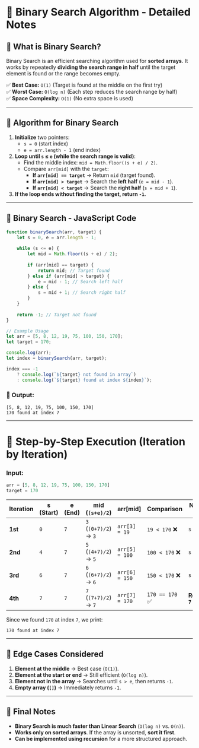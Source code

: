 # **🔹 Binary Search Algorithm - Detailed Notes**  

## **📌 What is Binary Search?**  
Binary Search is an efficient searching algorithm used for **sorted arrays**. It works by repeatedly **dividing the search range in half** until the target element is found or the range becomes empty.

✅ **Best Case:** `O(1)` (Target is found at the middle on the first try)  
✅ **Worst Case:** `O(log n)` (Each step reduces the search range by half)  
✅ **Space Complexity:** `O(1)` (No extra space is used)  

---

## **🔹 Algorithm for Binary Search**
1. **Initialize** two pointers:
   - `s = 0` (start index)
   - `e = arr.length - 1` (end index)
2. **Loop until `s` ≤ `e` (while the search range is valid)**:
   - Find the middle index: `mid = Math.floor((s + e) / 2)`.
   - Compare `arr[mid]` with the `target`:
     - **If `arr[mid] == target`** → Return `mid` (target found).
     - **If `arr[mid] > target`** → Search the **left half** (`e = mid - 1`).
     - **If `arr[mid] < target`** → Search the **right half** (`s = mid + 1`).
3. **If the loop ends without finding the target, return `-1`.**  

---

## **🔹 Binary Search - JavaScript Code**
```js
function binarySearch(arr, target) {
    let s = 0, e = arr.length - 1;
    
    while (s <= e) {
        let mid = Math.floor((s + e) / 2);
        
        if (arr[mid] == target) {
            return mid; // Target found
        } else if (arr[mid] > target) {
            e = mid - 1; // Search left half
        } else {
            s = mid + 1; // Search right half
        }
    }
    
    return -1; // Target not found
}

// Example Usage
let arr = [5, 8, 12, 19, 75, 100, 150, 170];
let target = 170;

console.log(arr);
let index = binarySearch(arr, target);

index === -1 
    ? console.log(`${target} not found in array`) 
    : console.log(`${target} found at index ${index}`);
```

### **🔹 Output:**
```
[5, 8, 12, 19, 75, 100, 150, 170]
170 found at index 7
```

---

# **🔹 Step-by-Step Execution (Iteration by Iteration)**
### **Input:**  
```js
arr = [5, 8, 12, 19, 75, 100, 150, 170]
target = 170
```

| **Iteration** | **s (Start)** | **e (End)** | **mid** (`(s+e)/2`) | **arr[mid]** | **Comparison** | **New `s` or `e`** |
|-------------|-------------|-------------|-------------|-------------|----------------|-------------|
| **1st** | `0` | `7` | `3` (`(0+7)/2`) → `3` | `arr[3] = 19` | `19 < 170` ❌ | `s = 4` |
| **2nd** | `4` | `7` | `5` (`(4+7)/2`) → `5` | `arr[5] = 100` | `100 < 170` ❌ | `s = 6` |
| **3rd** | `6` | `7` | `6` (`(6+7)/2`) → `6` | `arr[6] = 150` | `150 < 170` ❌ | `s = 7` |
| **4th** | `7` | `7` | `7` (`(7+7)/2`) → `7` | `arr[7] = 170` | `170 == 170` ✅ | **Return `7`** |

Since we found `170` at index `7`, we print:
```
170 found at index 7
```

---

## **🔹 Edge Cases Considered**
1. **Element at the middle** → Best case (`O(1)`).  
2. **Element at the start or end** → Still efficient (`O(log n)`).  
3. **Element not in the array** → Searches until `s > e`, then returns `-1`.  
4. **Empty array (`[]`)** → Immediately returns `-1`.  

---

## **🔹 Final Notes**
- **Binary Search is much faster than Linear Search** (`O(log n)` vs. `O(n)`).  
- **Works only on sorted arrays**. If the array is unsorted, **sort it first**.  
- **Can be implemented using recursion** for a more structured approach.  